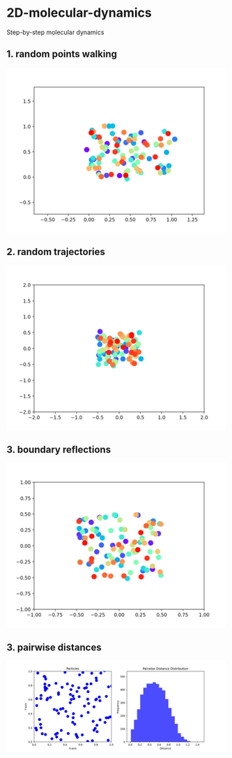 # 2D-molecular-dynamics
Step-by-step molecular dynamics
## 1. random points walking
![](scatter.gif)
## 2. random trajectories
![](002_random_trajectories.gif)
## 3. boundary reflections
![](003_boundary_reflection.gif)
## 3. pairwise distances
![](004_pairwise_distances.gif)

